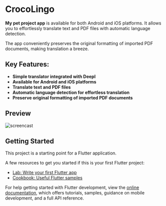 # CrocoLingo

**My pet project app** is available for both Android and iOS platforms.
It allows you to effortlessly translate text and PDF files with automatic language detection. 

The app conveniently preserves the original formatting of imported PDF documents, making translation a
breeze. 

## Key Features:

- **Simple translator integrated with Deepl**
- **Available for Android and iOS platforms**
- **Translate text and PDF files**
- **Automatic language detection for effortless translation**
- **Preserve original formatting of imported PDF documents**

## Preview

![screencast](https://github.com/user-attachments/assets/58c54197-8f0e-4a58-b223-6143275670d9)

## Getting Started

This project is a starting point for a Flutter application.

A few resources to get you started if this is your first Flutter project:

- [Lab: Write your first Flutter app](https://docs.flutter.dev/get-started/codelab)
- [Cookbook: Useful Flutter samples](https://docs.flutter.dev/cookbook)

For help getting started with Flutter development, view the
[online documentation](https://docs.flutter.dev/), which offers tutorials,
samples, guidance on mobile development, and a full API reference.
